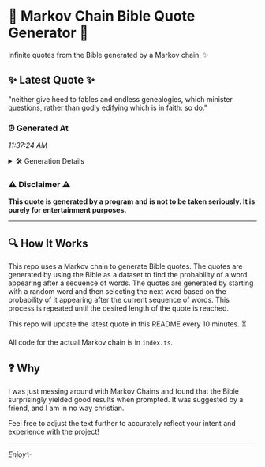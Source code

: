 # 📖 Markov Chain Bible Quote Generator 📖

Infinite quotes from the Bible generated by a Markov chain. ✨

## ✨ Latest Quote ✨
"neither give heed to fables and endless genealogies, which minister questions, rather than godly edifying which is in faith: so do."

### ⏰ Generated At
*11:37:24 AM*

<details>
    <summary>🛠️ Generation Details</summary>
    <p>
        <strong>🌱 Seed:</strong> neither<br>
        <strong>🔄 Iterations:</strong> 20<br>
        <strong>📜 Context History:</strong><br>[ neither ]: give<br>[ neither, give ]: heed<br>[ neither, give, heed ]: to<br>[ neither, give, heed, to ]: fables<br>[ neither, give, heed, to, fables ]: and<br>[ neither, give, heed, to, fables, and ]: endless<br>[ give, heed, to, fables, and, endless ]: genealogies,<br>[ heed, to, fables, and, endless, genealogies, ]: which<br>[ to, fables, and, endless, genealogies,, which ]: minister<br>[ fables, and, endless, genealogies,, which, minister ]: questions,<br>[ and, endless, genealogies,, which, minister, questions, ]: rather<br>[ endless, genealogies,, which, minister, questions,, rather ]: than<br>[ genealogies,, which, minister, questions,, rather, than ]: godly<br>[ which, minister, questions,, rather, than, godly ]: edifying<br>[ minister, questions,, rather, than, godly, edifying ]: which<br>[ questions,, rather, than, godly, edifying, which ]: is<br>[ rather, than, godly, edifying, which, is ]: in<br>[ than, godly, edifying, which, is, in ]: faith:<br>[ godly, edifying, which, is, in, faith: ]: so<br>[ edifying, which, is, in, faith:, so ]: do.<br>
    </p>
</details>

### ⚠️ Disclaimer ⚠️
**This quote is generated by a program and is not to be taken seriously. It is purely for entertainment purposes.**

---

## 🔍 How It Works

This repo uses a Markov chain to generate Bible quotes. The quotes are generated by using the Bible as a dataset to find the probability of a word appearing after a sequence of words. The quotes are generated by starting with a random word and then selecting the next word based on the probability of it appearing after the current sequence of words. This process is repeated until the desired length of the quote is reached.

This repo will update the latest quote in this README every 10 minutes. ⏳

All code for the actual Markov chain is in `index.ts`.

## ❓ Why

I was just messing around with Markov Chains and found that the Bible surprisingly yielded good results when prompted. 
It was suggested by a friend, and I am in no way christian.

Feel free to adjust the text further to accurately reflect your intent and experience with the project!

---

*Enjoy*✨
